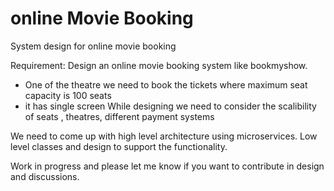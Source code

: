 # online Movie Booking
System design for online movie booking

Requirement:
Design an online movie booking system like bookmyshow.
- One of the theatre we need to book the tickets where maximum seat capacity is 100 seats
- it has single screen
While designing we need to consider the scalibility of seats , theatres, different payment systems

We need to come up with high level architecture using microservices.
Low level classes and design to support the functionality.

Work in progress and please let me know if you want to contribute in design and discussions.

